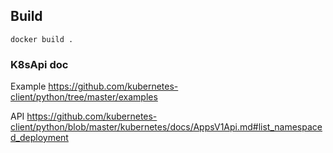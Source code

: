 ## Build
```
docker build .
```

### K8sApi doc 
Example
https://github.com/kubernetes-client/python/tree/master/examples

API 
https://github.com/kubernetes-client/python/blob/master/kubernetes/docs/AppsV1Api.md#list_namespaced_deployment